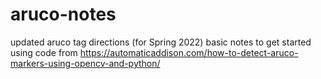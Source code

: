 # aruco-notes
updated aruco tag directions (for Spring 2022)
basic notes to get started using code from https://automaticaddison.com/how-to-detect-aruco-markers-using-opencv-and-python/
